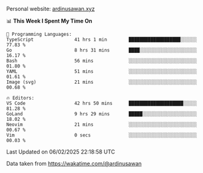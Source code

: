 Personal website: [ardinusawan.xyz](https://ardinusawan.xyz)

<!--START_SECTION:waka-->
📊 **This Week I Spent My Time On** 

```text
💬 Programming Languages: 
TypeScript               41 hrs 1 min        ███████████████████░░░░░░   77.83 % 
Go                       8 hrs 31 mins       ████░░░░░░░░░░░░░░░░░░░░░   16.17 % 
Bash                     56 mins             ░░░░░░░░░░░░░░░░░░░░░░░░░   01.80 % 
YAML                     51 mins             ░░░░░░░░░░░░░░░░░░░░░░░░░   01.61 % 
Image (svg)              21 mins             ░░░░░░░░░░░░░░░░░░░░░░░░░   00.68 % 

🔥 Editors: 
VS Code                  42 hrs 50 mins      ████████████████████░░░░░   81.28 % 
GoLand                   9 hrs 29 mins       █████░░░░░░░░░░░░░░░░░░░░   18.02 % 
Neovim                   21 mins             ░░░░░░░░░░░░░░░░░░░░░░░░░   00.67 % 
Vim                      0 secs              ░░░░░░░░░░░░░░░░░░░░░░░░░   00.03 % 
```


 Last Updated on 06/02/2025 22:18:58 UTC
<!--END_SECTION:waka-->
Data taken from https://wakatime.com/@ardinusawan
